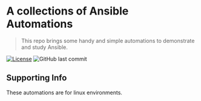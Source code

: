 # A collections of Ansible Automations
> This repo brings some handy and simple automations to demonstrate and study Ansible.

[![License](http://img.shields.io/:license-mit-blue.svg?style=flat-square)](http://badges.mit-license.org)
<img src="https://img.shields.io/github/last-commit/abass0/winrm-tower/master?style=plastic" alt="GitHub last commit">

## Supporting Info

These automations are for linux environments.
